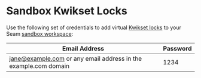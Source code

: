# Sandbox Kwikset Locks

Use the following set of credentials to add virtual [Kwikset locks](../kwikset-locks.md) to your Seam [sandbox workspace](../../core-concepts/workspaces/#sandbox-workspaces):

| Email Address                                                   | Password |
| --------------------------------------------------------------- | -------- |
| jane@example.com or any email address in the example.com domain | 1234     |
